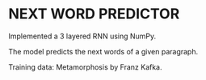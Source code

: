 # NEXT WORD PREDICTOR
Implemented a 3 layered RNN using NumPy.

The model predicts the next words of a given paragraph.

Training data: Metamorphosis by Franz Kafka.
